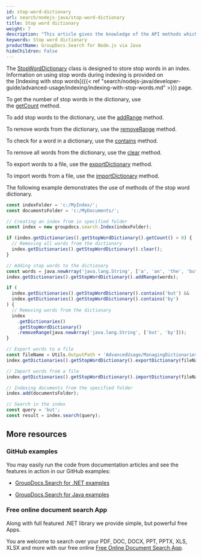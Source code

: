 ```yaml
---
id: stop-word-dictionary
url: search/nodejs-java/stop-word-dictionary
title: Stop word dictionary
weight: 7
description: "This article gives the knowledge of the API methods which can be used to perform operations about stop word dictionary using Java."
keywords: Stop word dictionary
productName: GroupDocs.Search for Node.js via Java
hideChildren: False
---
```

The [StopWordDictionary](https://reference.groupdocs.com/search/nodejs-java/com.groupdocs.search.dictionaries/StopWordDictionary) class is designed to store stop words in an index. Information on using stop words during indexing is provided on the [Indexing with stop words]({{< ref "search/nodejs-java/developer-guide/advanced-usage/indexing/indexing-with-stop-words.md" >}}) page.

To get the number of stop words in the dictionary, use the [getCount](https://reference.groupdocs.com/search/nodejs-java/com.groupdocs.search.dictionaries/StopWordDictionary#getCount()) method.

To add stop words to the dictionary, use the [addRange](https://reference.groupdocs.com/search/nodejs-java/com.groupdocs.search.dictionaries/StopWordDictionary#addRange(java.lang.Iterable)) method.

To remove words from the dictionary, use the [removeRange](https://reference.groupdocs.com/search/nodejs-java/com.groupdocs.search.dictionaries/StopWordDictionary#removeRange(java.lang.Iterable)) method.

To check for a word in a dictionary, use the [contains](https://reference.groupdocs.com/search/nodejs-java/com.groupdocs.search.dictionaries/StopWordDictionary#contains(java.lang.String)) method.

To remove all words from the dictionary, use the [clear](https://reference.groupdocs.com/search/nodejs-java/com.groupdocs.search.dictionaries/StopWordDictionary#clear()) method.

To export words to a file, use the [exportDictionary](https://reference.groupdocs.com/search/nodejs-java/com.groupdocs.search.dictionaries/DictionaryBase#exportDictionary(java.lang.String)) method.

To import words from a file, use the [importDictionary](https://reference.groupdocs.com/search/nodejs-java/com.groupdocs.search.dictionaries/DictionaryBase#importDictionary(java.lang.String)) method.

The following example demonstrates the use of methods of the stop word dictionary.

```javascript
const indexFolder = 'c:/MyIndex/';
const documentsFolder = 'c:/MyDocuments/';

// Creating an index from in specified folder
const index = new groupdocs.search.Index(indexFolder);

if (index.getDictionaries().getStopWordDictionary().getCount() > 0) {
  // Removing all words from the dictionary
  index.getDictionaries().getStopWordDictionary().clear();
}

// Adding stop words to the dictionary
const words = java.newArray('java.lang.String', ['a', 'an', 'the', 'but', 'by']);
index.getDictionaries().getStopWordDictionary().addRange(words);

if (
  index.getDictionaries().getStopWordDictionary().contains('but') &&
  index.getDictionaries().getStopWordDictionary().contains('by')
) {
  // Removing words from the dictionary
  index
    .getDictionaries()
    .getStopWordDictionary()
    .removeRange(java.newArray('java.lang.String', ['but', 'by']));
}

// Export words to a file
const fileName = Utils.OutputPath + 'AdvancedUsage/ManagingDictionaries/stopWordDictionary/Words.txt';
index.getDictionaries().getStopWordDictionary().exportDictionary(fileName);

// Import words from a file
index.getDictionaries().getStopWordDictionary().importDictionary(fileName);

// Indexing documents from the specified folder
index.add(documentsFolder);

// Search in the index
const query = 'but';
const result = index.search(query);
```

## More resources

### GitHub examples

You may easily run the code from documentation articles and see the features in action in our GitHub examples:

*   [GroupDocs.Search for .NET examples](https://github.com/groupdocs-search/GroupDocs.Search-for-.NET)
    
*   [GroupDocs.Search for Java examples](https://github.com/groupdocs-search/GroupDocs.Search-for-Java)
    

### Free online document search App

Along with full featured .NET library we provide simple, but powerful free Apps.

You are welcome to search over your PDF, DOC, DOCX, PPT, PPTX, XLS, XLSX and more with our free online [Free Online Document Search App](https://products.groupdocs.app/search).
